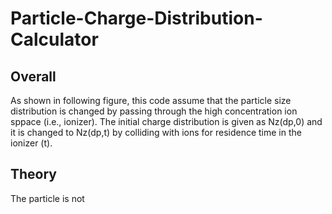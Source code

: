 # Particle-Charge-Distribution-Calculator
## Overall
As shown in following figure, this code assume that the particle size distribution is changed by passing through the high concentration ion sppace (i.e., ionizer).  The initial charge distribution is given as Nz(dp,0) and it is changed to Nz(dp,t) by colliding with ions for residence time in the ionizer (t).
## Theory
The particle is not
